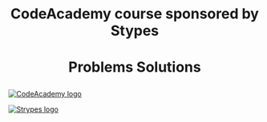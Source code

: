 # <p align="center"> CodeAcademy course sponsored by Stypes <p>
# <p align="center"> Problems Solutions <p>

<a href="https://codeacademy.bg/courses/%d0%be%d0%b1%d1%83%d1%87%d0%b5%d0%bd%d0%b8%d0%b5-junior-developer-%d1%81%d1%8a%d1%81-c-python-linux-unix-%d0%b8-basic-bash/" rel="Course">  ![CodeAcademy logo][logo] <a/>

[logo]: https://codeacademy.bg/wp-content/uploads/2019/10/code_academy_logo-roboto-slab.png "Code Academy Logo"

<a href="https://strypes.eu/" rel="Site">  ![Strypes logo][logo] <a/>

[image]: https://strypes.eu/static/img/media-kit/strypes-logo-transperent.png "Strypes Logo"
